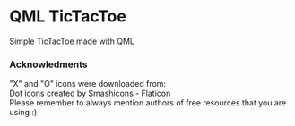 # QML TicTacToe
Simple TicTacToe made with QML

### Acknowledments
"X" and "O" icons were downloaded from: <br>
<a href="https://www.flaticon.com/free-icons/dot" title="dot icons">Dot icons created by Smashicons - Flaticon</a> <br>
Please remember to always mention authors of free resources that you are using :) 
